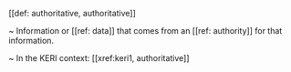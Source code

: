[[def: authoritative, authoritative]]

~ Information or [[ref: data]] that comes from an [[ref: authority]] for that information.

~ In the KERI context: [[xref:keri1, authoritative]]
